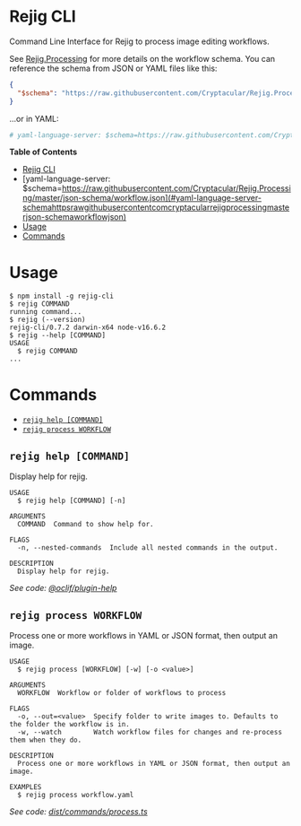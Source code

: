 # Rejig CLI

Command Line Interface for Rejig to process image editing workflows.

See [Rejig.Processing](https://github.com/Cryptacular/Rejig.Processing) for more details on the workflow schema. You can reference the schema from JSON or YAML files like this:

```json
{
  "$schema": "https://raw.githubusercontent.com/Cryptacular/Rejig.Processing/master/json-schema/workflow.json"
}
```

...or in YAML:

```yaml
# yaml-language-server: $schema=https://raw.githubusercontent.com/Cryptacular/Rejig.Processing/master/json-schema/workflow.json
```

**Table of Contents**

<!-- toc -->
* [Rejig CLI](#rejig-cli)
* [yaml-language-server: $schema=https://raw.githubusercontent.com/Cryptacular/Rejig.Processing/master/json-schema/workflow.json](#yaml-language-server-schemahttpsrawgithubusercontentcomcryptacularrejigprocessingmasterjson-schemaworkflowjson)
* [Usage](#usage)
* [Commands](#commands)
<!-- tocstop -->

# Usage

<!-- usage -->
```sh-session
$ npm install -g rejig-cli
$ rejig COMMAND
running command...
$ rejig (--version)
rejig-cli/0.7.2 darwin-x64 node-v16.6.2
$ rejig --help [COMMAND]
USAGE
  $ rejig COMMAND
...
```
<!-- usagestop -->

# Commands

<!-- commands -->
* [`rejig help [COMMAND]`](#rejig-help-command)
* [`rejig process WORKFLOW`](#rejig-process-workflow)

## `rejig help [COMMAND]`

Display help for rejig.

```
USAGE
  $ rejig help [COMMAND] [-n]

ARGUMENTS
  COMMAND  Command to show help for.

FLAGS
  -n, --nested-commands  Include all nested commands in the output.

DESCRIPTION
  Display help for rejig.
```

_See code: [@oclif/plugin-help](https://github.com/oclif/plugin-help/blob/v5.1.18/src/commands/help.ts)_

## `rejig process WORKFLOW`

Process one or more workflows in YAML or JSON format, then output an image.

```
USAGE
  $ rejig process [WORKFLOW] [-w] [-o <value>]

ARGUMENTS
  WORKFLOW  Workflow or folder of workflows to process

FLAGS
  -o, --out=<value>  Specify folder to write images to. Defaults to the folder the workflow is in.
  -w, --watch        Watch workflow files for changes and re-process them when they do.

DESCRIPTION
  Process one or more workflows in YAML or JSON format, then output an image.

EXAMPLES
  $ rejig process workflow.yaml
```

_See code: [dist/commands/process.ts](https://github.com/Cryptacular/Rejig.Cli/blob/v0.7.2/dist/commands/process.ts)_
<!-- commandsstop -->

